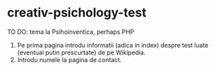 # creativ-psichology-test
TO DO: tema la Psihoinventica, perhaps PHP

1. Pe prima pagina introdu informatii (adica in index) despre test luate (eventual putin prescurtate) de pe Wikipedia.
2. Introdu numele la pagina de contact.
